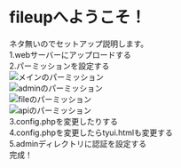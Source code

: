 ﻿# fileupへようこそ！
ネタ無いのでセットアップ説明します。<br>
1.webサーバーにアップロードする<br>
2.パーミッションを設定する<br>
![メインのパーミッション](https://cf434222.cloudfree.jp/mainp.png)<br>
![adminのパーミッション](https://cf434222.cloudfree.jp/adminp.png)<br>
![fileのパーミッション](https://cf434222.cloudfree.jp/filep.png)<br>
![apiのパーミッション](https://cf434222.cloudfree.jp/apip.png)<br>
3.config.phpを変更したりする<br>
4.config.phpを変更したらtyui.htmlも変更する<br>
5.adminディレクトリに認証を設定する<br>
完成！<br>
